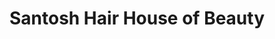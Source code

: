 ---
title: "Santosh Hair House of Beauty"
url: /reservoir/santosh-hair-house-of-beauty/
shop: Friseur
---